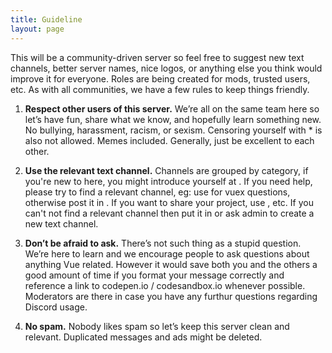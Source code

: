 ```yaml
---
title: Guideline
layout: page
---
```


This will be a community-driven server so feel free to suggest new text channels, better server names, nice logos, or anything else you think would improve it for everyone. Roles are being created for mods, trusted users, etc. As with all communities, we have a few rules to keep things friendly.

1. **Respect other users of this server.** We’re all on the same team here so let’s have fun, share what we know, and hopefully learn something new. No bullying, harassment, racism, or sexism. Censoring yourself with \* is also not allowed. Memes included. Generally, just be excellent to each other.

2. **Use the relevant text channel.** Channels are grouped by category, if you're new to here, you might introduce yourself at <channel name="introductions" />. If you need help, please try to find a relevant channel, eg: use <channel name="vuex" /> for vuex questions, otherwise post it in <channel name="need-help" />. If you want to share your project, use <channel name="i-made-this" />, etc. If you can't not find a relevant channel then put it in <channel name="general" /> or ask admin to create a new text channel.

3. **Don’t be afraid to ask.** There’s not such thing as a stupid question. We’re here to learn and we encourage people to ask questions about anything Vue related. However it would save both you and the others a good amount of time if you format your message correctly and reference a link to codepen.io / codesandbox.io whenever possible. Moderators are there in case you have any furthur questions regarding Discord usage.

4. **No spam.** Nobody likes spam so let’s keep this server clean and relevant. Duplicated messages and ads might be deleted.
